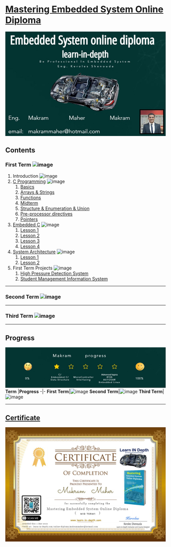 # [Mastering Embedded System Online Diploma](https://www.learn-in-depth.com)

[<img src="/99_Images/Learn_in_depth.jpg" >](https://www.learn-in-depth.com/online-diploma/makrammaher@hotmail.com)

## **Contents**
### **First Term** ![image](https://progress-bar.dev/100/?title=Done)
1. Introduction ![image](https://progress-bar.dev/100/?title=Done)
2.  [C Programming](01_C_Programming) ![image](https://progress-bar.dev/100/?title=Done)
    1. [Basics](01_C_Programming/01_C_Basic)
    2. [Arrays & Strings](01_C_Programming/02_C_Array_Strings)
    3. [Functions](01_C_Programming/03_C_Functions)
    4. [Midterm](01_C_Programming/04_C_MidTerm)
    5. [Structure & Enumeration & Union](01_C_Programming/05_C_Struct_Enum_Union)
    6. [Pre-processor directives](01_C_Programming/06_C_Preprocessor_Directive)
    7. [Pointers](01_C_Programming/07_C_Pointers)
3. [Embedded C](02_Embedded_C) ![image](https://progress-bar.dev/100/?title=Done)
    1. [Lesson 1](02_Embedded_C/01_Lesson_1)
    2. [Lesson 2](02_Embedded_C/02_Lesson_2)
    3. [Lesson 3](02_Embedded_C/03_Lesson_3)
    4. [Lesson 4](02_Embedded_C/04_Lesson_4)
4. [System Architecture](03_Data_Structures) ![image](https://progress-bar.dev/100/?title=Done)
    1. [Lesson 1](03_Data_Structures/01_Lesson_01)
    2. [Lesson 2](03_Data_Structures/02_Lesson_02)
5. First Term Projects ![image](https://progress-bar.dev/100/?title=Done)
    1. [High Pressure Detection System](04_First_Term_Projects/01_High_Pressure_Detection)
    2. [Student Management Information System](04_First_Term_Projects/02_Student_Database)


---
### **Second Term** ![image](https://progress-bar.dev/1/?title=In_Progress&color=daa520)
---
### **Third Term** ![image](https://progress-bar.dev/0/?title=To-do&color=ff0000)

---
## **Progress**
[<img src="/99_Images/Progress.jpg" >](https://www.learn-in-depth.com/online-diploma/makrammaher@hotmail.com)
**Term** |**Progress**
-|-
**First Term**|![image](https://progress-bar.dev/100/?title=Done)
**Second Term**|![image](https://progress-bar.dev/1/?title=In_Progress&color=daa520)
**Third Term**|![image](https://progress-bar.dev/0/?title=To-do&color=ff0000)


---


## [**Certificate**](https://www.learn-in-depth.com/online-diploma/makrammaher@hotmail.com)

[<img src="/99_Images/Certificate.jpg" >](https://www.learn-in-depth.com/online-diploma/makrammaher@hotmail.com)

